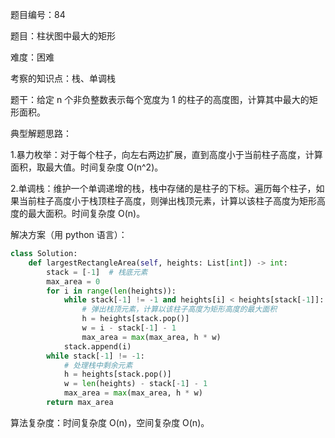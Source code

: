 题目编号：84

题目：柱状图中最大的矩形

难度：困难

考察的知识点：栈、单调栈

题干：给定 n 个非负整数表示每个宽度为 1 的柱子的高度图，计算其中最大的矩形面积。

典型解题思路：

1.暴力枚举：对于每个柱子，向左右两边扩展，直到高度小于当前柱子高度，计算面积，取最大值。时间复杂度 O(n^2)。

2.单调栈：维护一个单调递增的栈，栈中存储的是柱子的下标。遍历每个柱子，如果当前柱子高度小于栈顶柱子高度，则弹出栈顶元素，计算以该柱子高度为矩形高度的最大面积。时间复杂度 O(n)。

解决方案（用 python 语言）：

```python
class Solution:
    def largestRectangleArea(self, heights: List[int]) -> int:
        stack = [-1]  # 栈底元素
        max_area = 0
        for i in range(len(heights)):
            while stack[-1] != -1 and heights[i] < heights[stack[-1]]:
                # 弹出栈顶元素，计算以该柱子高度为矩形高度的最大面积
                h = heights[stack.pop()]
                w = i - stack[-1] - 1
                max_area = max(max_area, h * w)
            stack.append(i)
        while stack[-1] != -1:
            # 处理栈中剩余元素
            h = heights[stack.pop()]
            w = len(heights) - stack[-1] - 1
            max_area = max(max_area, h * w)
        return max_area
```

算法复杂度：时间复杂度 O(n)，空间复杂度 O(n)。